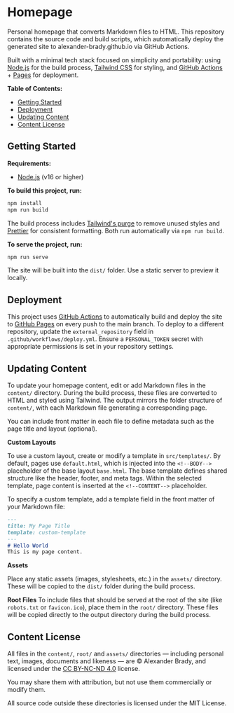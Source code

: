 # Homepage

Personal homepage that converts Markdown files to HTML. This repository contains the source code and build scripts, which automatically deploy the generated site to alexander-brady.github.io via GitHub Actions.

Built with a minimal tech stack focused on simplicity and portability: using [Node.js](https://nodejs.org/en) for the build process, [Tailwind CSS](https://tailwindcss.com/) for styling, and [GitHub Actions](https://github.com/features/actions) + [Pages](https://pages.github.com/) for deployment.

**Table of Contents:**
- [Getting Started](#getting-started)
- [Deployment](#deployment)
- [Updating Content](#updating-content)
- [Content License](#content-license)

## Getting Started

**Requirements:**
- [Node.js](https://nodejs.org/en) (v16 or higher)

**To build this project, run:**

```bash
npm install
npm run build
```
The build process includes [Tailwind's purge](https://v3.tailwindcss.com/docs/optimizing-for-production/) to remove unused styles and [Prettier](https://prettier.io/) for consistent formatting. Both run automatically via `npm run build`.

**To serve the project, run:**
```bash
npm run serve
```

The site will be built into the `dist/` folder. Use a static server to preview it locally.

## Deployment

This project uses [GitHub Actions](https://github.com/features/actions) to automatically build and deploy the site to [GitHub Pages](https://pages.github.com/) on every push to the main branch. To deploy to a different repository, update the `external_repository` field in `.github/workflows/deploy.yml`. Ensure a `PERSONAL_TOKEN` secret with appropriate permissions is set in your repository settings.

## Updating Content

To update your homepage content, edit or add Markdown files in the `content/` directory. During the build process, these files are converted to HTML and styled using Tailwind. The output mirrors the folder structure of `content/`, with each Markdown file generating a corresponding page.

You can include front matter in each file to define metadata such as the page title and layout (optional).


**Custom Layouts**

To use a custom layout, create or modify a template in `src/templates/`. By default, pages use `default.html`, which is injected into the `<!--BODY-->` placeholder of the base layout `base.html`. The base template defines shared structure like the header, footer, and meta tags. Within the selected template, page content is inserted at the `<!--CONTENT-->` placeholder.

To specify a custom template, add a template field in the front matter of your Markdown file:

```md
---
title: My Page Title
template: custom-template
---
# Hello World
This is my page content.
```

**Assets**

Place any static assets (images, stylesheets, etc.) in the `assets/` directory. These will be copied to the `dist/` folder during the build process. 

**Root Files**
To include files that should be served at the root of the site (like `robots.txt` or `favicon.ico`), place them in the `root/` directory. These files will be copied directly to the output directory during the build process.

## Content License 

All files in the `content/`, `root/` and `assets/` directories — including personal text, images, documents and likeness — are © Alexander Brady, and licensed under the [CC BY-NC-ND 4.0](https://creativecommons.org/licenses/by-nc-nd/4.0/) license.

You may share them with attribution, but not use them commercially or modify them.

All source code outside these directories is licensed under the MIT License.